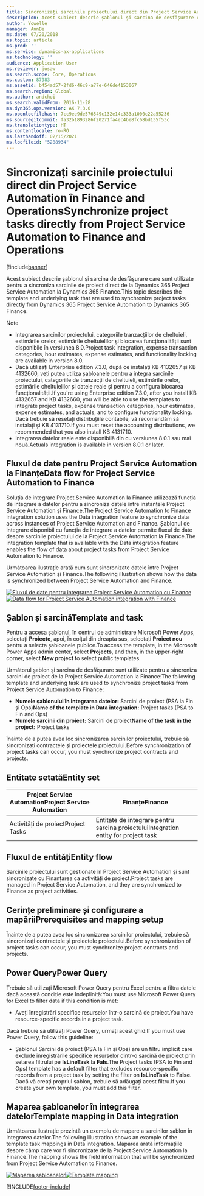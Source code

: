```yaml
---
title: Sincronizați sarcinile proiectului direct din Project Service Automation în Finance and Operations
description: Acest subiect descrie șablonul și sarcina de desfășurare care sunt utilizate pentru a sincroniza sarcinile de proiect direct de la Microsoft Dynamics 365 Project Service Automation la Dynamics 365 Finance.
author: Yowelle
manager: AnnBe
ms.date: 07/20/2018
ms.topic: article
ms.prod: ''
ms.service: dynamics-ax-applications
ms.technology: ''
audience: Application User
ms.reviewer: josaw
ms.search.scope: Core, Operations
ms.custom: 87983
ms.assetid: b454ad57-2fd6-46c9-a77e-646de4153067
ms.search.region: Global
ms.author: andchoi
ms.search.validFrom: 2016-11-28
ms.dyn365.ops.version: AX 7.3.0
ms.openlocfilehash: 7cc9ee9de576549c132e14c333a1000c22a55236
ms.sourcegitcommit: fa32b1893286f20271fa4ec4be8fc68bd135f53c
ms.translationtype: HT
ms.contentlocale: ro-RO
ms.lasthandoff: 02/15/2021
ms.locfileid: "5288934"
---
```

# <a name="synchronize-project-tasks-directly-from-project-service-automation-to-finance-and-operations"></a><span data-ttu-id="d04be-103">Sincronizați sarcinile proiectului direct din Project Service Automation în Finance and Operations</span><span class="sxs-lookup"><span data-stu-id="d04be-103">Synchronize project tasks directly from Project Service Automation to Finance and Operations</span></span>

[!include[banner](../includes/banner.md)]

<span data-ttu-id="d04be-104">Acest subiect descrie șablonul și sarcina de desfășurare care sunt utilizate pentru a sincroniza sarcinile de proiect direct de la Dynamics 365 Project Service Automation la Dynamics 365 Finance.</span><span class="sxs-lookup"><span data-stu-id="d04be-104">This topic describes the template and underlying task that are used to synchronize project tasks directly from Dynamics 365 Project Service Automation to Dynamics 365 Finance.</span></span>

> [!NOTE]
> - <span data-ttu-id="d04be-105">Integrarea sarcinilor proiectului, categoriile tranzacțiilor de cheltuieli, estimările orelor, estimările cheltuielilor și blocarea funcționalității sunt disponibile în versiunea 8.0.</span><span class="sxs-lookup"><span data-stu-id="d04be-105">Project task integration, expense transaction categories, hour estimates, expense estimates, and functionality locking are available in version 8.0.</span></span>
> - <span data-ttu-id="d04be-106">Dacă utilizați Enterprise edition 7.3.0, după ce instalați KB 4132657 și KB 4132660, veți putea utiliza șabloanele pentru a integra sarcinile proiectului, categoriile de tranzacții de cheltuieli, estimările orelor, estimările cheltuielilor și datele reale și pentru a configura blocarea funcționalității.</span><span class="sxs-lookup"><span data-stu-id="d04be-106">If you're using Enterprise edition 7.3.0, after you install KB 4132657 and KB 4132660, you will be able to use the templates to integrate project tasks, expense transaction categories, hour estimates, expense estimates, and actuals, and to configure functionality locking.</span></span> <span data-ttu-id="d04be-107">Dacă trebuie să resetați distribuțiile contabile, vă recomandăm să instalați și KB 4131710.</span><span class="sxs-lookup"><span data-stu-id="d04be-107">If you must reset the accounting distributions, we recommended that you also install KB 4131710.</span></span>
> - <span data-ttu-id="d04be-108">Integrarea datelor reale este disponibilă din cu versiunea 8.0.1 sau mai nouă.</span><span class="sxs-lookup"><span data-stu-id="d04be-108">Actuals integration is available in version 8.0.1 or later.</span></span>

## <a name="data-flow-for-project-service-automation-to-finance"></a><span data-ttu-id="d04be-109">Fluxul de date pentru Project Service Automation la Finanțe</span><span class="sxs-lookup"><span data-stu-id="d04be-109">Data flow for Project Service Automation to Finance</span></span>

<span data-ttu-id="d04be-110">Soluția de integrare Project Service Automation la Finance utilizează funcția de integrare a datelor pentru a sincroniza datele între instanțele Project Service Automation și Finance.</span><span class="sxs-lookup"><span data-stu-id="d04be-110">The Project Service Automation to Finance integration solution uses the Data integration feature to synchronize data across instances of Project Service Automation and Finance.</span></span> <span data-ttu-id="d04be-111">Șablonul de integrare disponibil cu funcția de integrare a datelor permite fluxul de date despre sarcinile proiectului de la Project Service Automation la Finance.</span><span class="sxs-lookup"><span data-stu-id="d04be-111">The integration template that is available with the Data integration feature enables the flow of data about project tasks from Project Service Automation to Finance.</span></span>

<span data-ttu-id="d04be-112">Următoarea ilustrație arată cum sunt sincronizate datele între Project Service Automation și Finance.</span><span class="sxs-lookup"><span data-stu-id="d04be-112">The following illustration shows how the data is synchronized between Project Service Automation and Finance.</span></span>

<span data-ttu-id="d04be-113">[![Fluxul de date pentru integrarea Project Service Automation cu Finance](./media/ProjectTasksFlow.png)](./media/ProjectTasksFlow.png)</span><span class="sxs-lookup"><span data-stu-id="d04be-113">[![Data flow for Project Service Automation integration with Finance](./media/ProjectTasksFlow.png)](./media/ProjectTasksFlow.png)</span></span>

## <a name="template-and-task"></a><span data-ttu-id="d04be-114">Șablon și sarcină</span><span class="sxs-lookup"><span data-stu-id="d04be-114">Template and task</span></span>

<span data-ttu-id="d04be-115">Pentru a accesa șablonul, în centrul de administrare Microsoft Power Apps, selectați **Proiecte**, apoi, în colțul din dreapta sus, selectați **Proiect nou** pentru a selecta șabloanele publice.</span><span class="sxs-lookup"><span data-stu-id="d04be-115">To access the template, in the Microsoft Power Apps admin center, select **Projects**, and then, in the upper-right corner, select **New project** to select public templates.</span></span>

<span data-ttu-id="d04be-116">Următorul șablon și sarcina de desfășurare sunt utilizate pentru a sincroniza sarcini de proiect de la Project Service Automation la Finance:</span><span class="sxs-lookup"><span data-stu-id="d04be-116">The following template and underlying task are used to synchronize project tasks from Project Service Automation to Finance:</span></span>

- <span data-ttu-id="d04be-117">**Numele șablonului în Integrarea datelor:** Sarcini de proiect (PSA la Fin și Ops)</span><span class="sxs-lookup"><span data-stu-id="d04be-117">**Name of the template in Data integration:** Project tasks (PSA to Fin and Ops)</span></span>
- <span data-ttu-id="d04be-118">**Numele sarcinii din proiect:** Sarcini de proiect</span><span class="sxs-lookup"><span data-stu-id="d04be-118">**Name of the task in the project:** Project tasks</span></span>

<span data-ttu-id="d04be-119">Înainte de a putea avea loc sincronizarea sarcinilor proiectului, trebuie să sincronizați contractele și proiectele proiectului.</span><span class="sxs-lookup"><span data-stu-id="d04be-119">Before synchronization of project tasks can occur, you must synchronize project contracts and projects.</span></span>

## <a name="entity-set"></a><span data-ttu-id="d04be-120">Entitate setată</span><span class="sxs-lookup"><span data-stu-id="d04be-120">Entity set</span></span>

| <span data-ttu-id="d04be-121">Project Service Automation</span><span class="sxs-lookup"><span data-stu-id="d04be-121">Project Service Automation</span></span> | <span data-ttu-id="d04be-122">Finanțe</span><span class="sxs-lookup"><span data-stu-id="d04be-122">Finance</span></span>                             |
|----------------------------|-------------------------------------|
| <span data-ttu-id="d04be-123">Activități de proiect</span><span class="sxs-lookup"><span data-stu-id="d04be-123">Project Tasks</span></span>              | <span data-ttu-id="d04be-124">Entitate de integrare pentru sarcina proiectului</span><span class="sxs-lookup"><span data-stu-id="d04be-124">Integration entity for project task</span></span> |

## <a name="entity-flow"></a><span data-ttu-id="d04be-125">Fluxul de entități</span><span class="sxs-lookup"><span data-stu-id="d04be-125">Entity flow</span></span>

<span data-ttu-id="d04be-126">Sarcinile proiectului sunt gestionate în Project Service Automation și sunt sincronizate cu Finanțarea ca activități de proiect.</span><span class="sxs-lookup"><span data-stu-id="d04be-126">Project tasks are managed in Project Service Automation, and they are synchronized to Finance as project activities.</span></span>

## <a name="prerequisites-and-mapping-setup"></a><span data-ttu-id="d04be-127">Cerințe preliminare și configurare a mapării</span><span class="sxs-lookup"><span data-stu-id="d04be-127">Prerequisites and mapping setup</span></span>

<span data-ttu-id="d04be-128">Înainte de a putea avea loc sincronizarea sarcinilor proiectului, trebuie să sincronizați contractele și proiectele proiectului.</span><span class="sxs-lookup"><span data-stu-id="d04be-128">Before synchronization of project tasks can occur, you must synchronize project contracts and projects.</span></span>

## <a name="power-query"></a><span data-ttu-id="d04be-129">Power Query</span><span class="sxs-lookup"><span data-stu-id="d04be-129">Power Query</span></span>

<span data-ttu-id="d04be-130">Trebuie să utilizați Microsoft Power Query pentru Excel pentru a filtra datele dacă această condiție este îndeplinită:</span><span class="sxs-lookup"><span data-stu-id="d04be-130">You must use Microsoft Power Query for Excel to filter data if this condition is met:</span></span>

- <span data-ttu-id="d04be-131">Aveți înregistrări specifice resurselor într-o sarcină de proiect.</span><span class="sxs-lookup"><span data-stu-id="d04be-131">You have resource-specific records in a project task.</span></span>

<span data-ttu-id="d04be-132">Dacă trebuie să utilizați Power Query, urmați acest ghid:</span><span class="sxs-lookup"><span data-stu-id="d04be-132">If you must use Power Query, follow this guideline:</span></span>

- <span data-ttu-id="d04be-133">Șablonul Sarcini de proiect (PSA la Fin și Ops) are un filtru implicit care exclude înregistrările specifice resurselor dintr-o sarcină de proiect prin setarea filtrului pe **IsLineTask** la **Fals**.</span><span class="sxs-lookup"><span data-stu-id="d04be-133">The Project tasks (PSA to Fin and Ops) template has a default filter that excludes resource-specific records from a project task by setting the filter on **IsLineTask** to **False**.</span></span> <span data-ttu-id="d04be-134">Dacă vă creați propriul șablon, trebuie să adăugați acest filtru.</span><span class="sxs-lookup"><span data-stu-id="d04be-134">If you create your own template, you must add this filter.</span></span>

## <a name="template-mapping-in-data-integration"></a><span data-ttu-id="d04be-135">Maparea șabloanelor în integrarea datelor</span><span class="sxs-lookup"><span data-stu-id="d04be-135">Template mapping in Data integration</span></span>

<span data-ttu-id="d04be-136">Următoarea ilustrație prezintă un exemplu de mapare a sarcinilor șablon în Integrarea datelor.</span><span class="sxs-lookup"><span data-stu-id="d04be-136">The following illustration shows an example of the template task mappings in Data integration.</span></span> <span data-ttu-id="d04be-137">Maparea arată informațiile despre câmp care vor fi sincronizate de la Project Service Automation la Finance.</span><span class="sxs-lookup"><span data-stu-id="d04be-137">The mapping shows the field information that will be synchronized from Project Service Automation to Finance.</span></span>

<span data-ttu-id="d04be-138">[![Maparea șabloanelor](./media/ProjectTasksMapping.png)](./media/ProjectTasksMapping.png)</span><span class="sxs-lookup"><span data-stu-id="d04be-138">[![Template mapping](./media/ProjectTasksMapping.png)](./media/ProjectTasksMapping.png)</span></span>


[!INCLUDE[footer-include](../includes/footer-banner.md)]